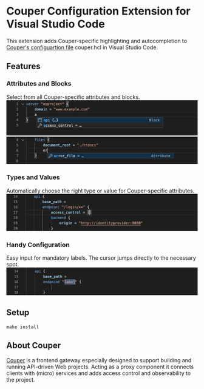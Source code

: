 # Couper Configuration Extension for Visual Studio Code
This extension adds Couper-specific highlighting and autocompletion to [Couper's configuartion file](https://github.com/avenga/couper/tree/master/docs#conf_file) couper.hcl in Visual Studio Code.
## Features
### Attributes and Blocks
Select from all Couper-specific attributes and blocks.
![](images/selection.png)
![](images/attribute.png)
### Types and Values
Automatically choose the right type or value for Couper-specific attributes. 
![](images/list.png)
### Handy Configuration 
Easy input for mandatory labels. The cursor jumps directly to the necessary spot. 
![](images/label.png)
## Setup
    make install
## About Couper
[Couper](https://github.com/avenga/couper) is a frontend gateway especially designed to support building and running API-driven Web projects. Acting as a proxy component it connects clients with (micro) services and adds access control and observability to the project. 